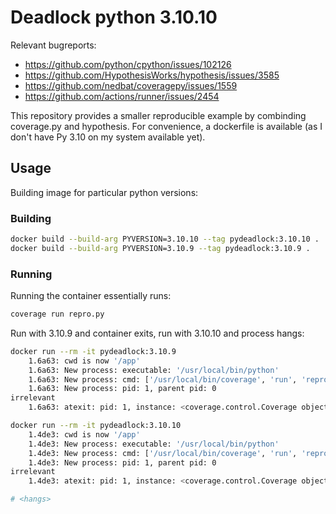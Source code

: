 # Deadlock python 3.10.10

Relevant bugreports:

* https://github.com/python/cpython/issues/102126
* https://github.com/HypothesisWorks/hypothesis/issues/3585
* https://github.com/nedbat/coveragepy/issues/1559
* https://github.com/actions/runner/issues/2454

This repository provides a smaller reproducible example by combinding coverage.py and
hypothesis. For convenience, a dockerfile is available (as I don't have Py 3.10 on my
system available yet).

## Usage

Building image for particular python versions:

### Building

```bash
docker build --build-arg PYVERSION=3.10.10 --tag pydeadlock:3.10.10 .
docker build --build-arg PYVERSION=3.10.9 --tag pydeadlock:3.10.9 .
```

### Running

Running the container essentially runs:

```bash
coverage run repro.py
```

Run with 3.10.9 and container exits, run with 3.10.10 and process hangs:

```bash
docker run --rm -it pydeadlock:3.10.9
    1.6a63: cwd is now '/app'
    1.6a63: New process: executable: '/usr/local/bin/python'
    1.6a63: New process: cmd: ['/usr/local/bin/coverage', 'run', 'repro.py']
    1.6a63: New process: pid: 1, parent pid: 0
irrelevant
    1.6a63: atexit: pid: 1, instance: <coverage.control.Coverage object at 0x7f4161e1f700>
```

```bash
docker run --rm -it pydeadlock:3.10.10
    1.4de3: cwd is now '/app'
    1.4de3: New process: executable: '/usr/local/bin/python'
    1.4de3: New process: cmd: ['/usr/local/bin/coverage', 'run', 'repro.py']
    1.4de3: New process: pid: 1, parent pid: 0
irrelevant
    1.4de3: atexit: pid: 1, instance: <coverage.control.Coverage object at 0x7f8084a2f790>

# <hangs>
```
